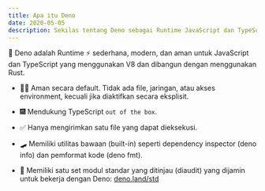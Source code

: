 ```yaml
---
title: Apa itu Deno
date: 2020-05-05
description: Sekilas tentang Deno sebagai Runtime JavaScript dan TypeScript
---
```


🦕 Deno adalah Runtime ⚡ sederhana, modern, dan aman untuk JavaScript dan TypeScript
yang menggunakan V8 dan dibangun dengan menggunakan Rust.

- 🤷‍♂️ Aman secara default. Tidak ada file, jaringan, atau akses environment, kecuali jika diaktifkan secara eksplisit.

- 🎆 Mendukung TypeScript `out of the box`.

- ✅ Hanya mengirimkan satu file yang dapat dieksekusi.

- 🛹 Memiliki utilitas bawaan (built-in) seperti dependency inspector (deno info) dan pemformat kode (deno fmt).

- 🚓 Memiliki satu set modul standar yang ditinjau (diaudit) yang dijamin untuk bekerja dengan Deno: [deno.land/std](https://deno.land/std)
